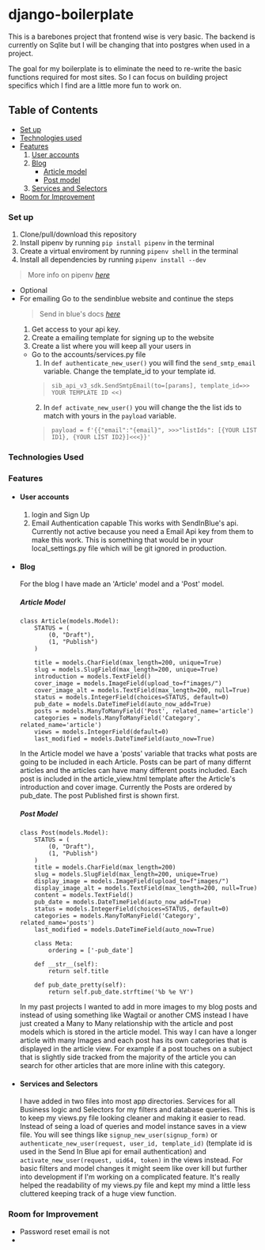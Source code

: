 # django-boilerplate

This is a barebones project that frontend wise is very basic. The backend is currently on Sqlite but I will be changing that into postgres when used in a project.

The goal for my boilerplate is to eliminate the need to re-write the basic functions required for most sites. So I can focus on building project specifics which I find are a little more fun to work on.


## Table of Contents
* [Set up](#set-up)
* [Technologies used](#technologies-used)
* [Features](#features)
    1. [User accounts](#user-accounts)
    2. [Blog](#blog)
        * [Article model](#article-model)
        * [Post model](#post-model)
    3. [Services and Selectors](#services-and-selectors)
* [Room for Improvement](#room-for-improvement)


### Set up
  1. Clone/pull/download this repository
  2. Install pipenv by running `pip install pipenv` in the terminal
  3. Create a virtual enviroment by running `pipenv shell` in the terminal
  4. Install all dependencies by running `pipenv install --dev`
  > More info on pipenv [_here_](https://realpython.com/pipenv-guide/)
  * Optional
  * For emailing Go to the sendinblue website and continue the steps
    > Send in blue's docs [_here_](https://developers.sendinblue.com/docs)
    1. Get access to your api key.
    2. Create a emailing template for signing up to the website
    3. Create a list where you will keep all your users in
    *  Go to the accounts/services.py file
        1. In `def authenticate_new_user()` you will find the `send_smtp_email` variable. Change the template_id to your template id. 
        > `sib_api_v3_sdk.SendSmtpEmail(to=[params], template_id=>> YOUR TEMPLATE ID <<)`
        2. In `def activate_new_user()` you will change the the list ids to match with yours in the `payload` variable.
        > `payload = f'{{"email":"{email}", >>>"listIds": [{YOUR LIST ID1}, {YOUR LIST ID2}]<<<}}'`
     


### Technologies Used


### Features
* #### User accounts
  1. login and Sign Up
  2. Email Authentication capable
     This works with SendInBlue's api. Currently not active because you need a Email Api key from them to make this work. 
     This is something that would be in your local_settings.py file which will be git ignored in production. 

* #### Blog

    For the blog I have made an 'Article' model and a 'Post' model. 

    ##### Article Model
    ```
    class Article(models.Model):
        STATUS = (
            (0, "Draft"), 
            (1, "Publish")
        )

        title = models.CharField(max_length=200, unique=True)
        slug = models.SlugField(max_length=200, unique=True)
        introduction = models.TextField()
        cover_image = models.ImageField(upload_to=f"images/")
        cover_image_alt = models.TextField(max_length=200, null=True)
        status = models.IntegerField(choices=STATUS, default=0)
        pub_date = models.DateTimeField(auto_now_add=True)
        posts = models.ManyToManyField('Post', related_name='article')
        categories = models.ManyToManyField('Category', related_name='article')
        views = models.IntegerField(default=0)
        last_modified = models.DateTimeField(auto_now=True)
    ```
    In the Article model we have a 'posts' variable that tracks what posts are going to be included in each Article. Posts can be part of many differnt articles and the articles can have many different posts included. Each post is included in the article_view.html template after the Article's introduction and cover image. Currently the Posts are ordered by pub_date. The post Published first is shown first. 


    ##### Post Model
    ```
    class Post(models.Model):
        STATUS = (
            (0, "Draft"), 
            (1, "Publish")
        )
        title = models.CharField(max_length=200)
        slug = models.SlugField(max_length=200, unique=True)
        display_image = models.ImageField(upload_to=f"images/")
        display_image_alt = models.TextField(max_length=200, null=True)
        content = models.TextField()
        pub_date = models.DateTimeField(auto_now_add=True)
        status = models.IntegerField(choices=STATUS, default=0)
        categories = models.ManyToManyField('Category', related_name='posts')
        last_modified = models.DateTimeField(auto_now=True)

        class Meta:
            ordering = ['-pub_date']
        
        def __str__(self):
            return self.title
        
        def pub_date_pretty(self):
            return self.pub_date.strftime('%b %e %Y')
    ```

    In my past projects I wanted to add in more images to my blog posts and instead of using something like Wagtail or another CMS instead I have just created a Many to Many relationship with the article and post models which is stored in the article model. This way I can have a longer article with many Images and each post has its own categories that is displayed in the article view. For example if a post touches on a subject that is slightly side tracked from the majority of the article you can search for other articles that are more inline with this category.

* #### Services and Selectors
    I have added in two files into most app directories. Services for all Business logic and Selectors for my filters and database queries. This is to keep my views.py file looking cleaner and making it easier to read. Instead of seing a load of queries and model instance saves in a view file. You will see things like `signup_new_user(signup_form)` or `authenticate_new_user(request, user_id, template_id)` (template id is used in the Send In Blue api for email authentication) and `activate_new_user(request, uid64, token)` in the views instead. For basic filters and model changes it might seem like over kill but further into development if I'm working on a complicated feature. It's really helped the readability of my views.py file and kept my mind a little less cluttered keeping track of a huge view function. 


### Room for Improvement
* Password reset email is not 
* 